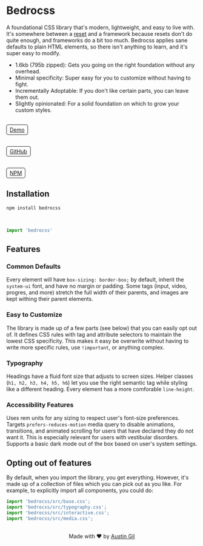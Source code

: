 # Bedrocss

A foundational CSS library that's modern, lightweight, and easy to live with. It's somewhere between a [reset](https://cssdeck.com/blog/what-is-a-css-reset/) and a framework because resets don't do quite enough, and frameworks do a bit too much. Bedrocss applies sane defaults to plain HTML elements, so there isn't anything to learn, and it's super easy to modify.

- 1.6kb (795b zipped): Gets you going on the right foundation without any overhead.
- Minimal specificity: Super easy for you to customize without having to fight. 
- Incrementally Adoptable: If you don't like certain parts, you can leave them out.
- Slightly opinionated: For a solid foundation on which to grow your custom styles.

<a href="https://style-check.stegosource.com/?url=https://unpkg.com/bedrocss/bedrocss.min.css" style="display: inline-block; margin-top:1rem; border: 1px solid; border-radius: .25rem; padding: .25rem .5rem;">Demo</a>

<a href="https://github.com/austingil/bedrocss" style="display: inline-block; margin-top:1rem; border: 1px solid; border-radius: .25rem; padding: .25rem .5rem;">GitHub</a>

<a href="https://www.npmjs.com/package/bedrocss" style="display: inline-block; margin-top:1rem; border: 1px solid; border-radius: .25rem; padding: .25rem .5rem;">NPM</a>

## Installation

```
npm install bedrocss
```

<br>

```js
import 'bedrocss'
```

## Features

### Common Defaults

Every element will have `box-sizing: border-box;` by default, inherit the `system-ui` font, and have no margin or padding. Some tags (input, video, progres, and more) stretch the full width of their parents, and images are kept withing their parent elements.

### Easy to Customize

The library is made up of a few parts (see below) that you can easily opt out of. It defines CSS rules with tag and attribute selectors to maintain the lowest CSS specificity. This makes it easy be overwrite without having to write more specific rules, use `!important`, or anything complex.

### Typography

Headings have a fluid font size that adjusts to screen sizes. Helper classes (`h1, h2, h3, h4, h5, h6`) let you use the right semantic tag while styling like a different heading. Every element has a more comforable `line-height`.

### Accessibility Features

Uses rem units for any sizing to respect user's font-size preferences. Targets `prefers-reduces-motion` media query to disable animations, transitions, and animated scrolling for users that have declared they do not want it. This is especially relevant for users with vestibular disorders. Supports a basic dark mode out of the box based on user's system settings.

## Opting out of features

By default, when you import the library, you get everything. However, it's made up of a collection of files which you can pick out as you like. For example, to explicitly import all components, you could do:

```js
import 'bedrocss/src/base.css';
import 'bedrocss/src/typography.css';
import 'bedrocss/src/interactive.css';
import 'bedrocss/src/media.css';
```

<p style="margin-top: 30px; text-align: center;">
  Made with ❤ by
  <a href="https://austingil.com">Austin Gil</a>
</p>
